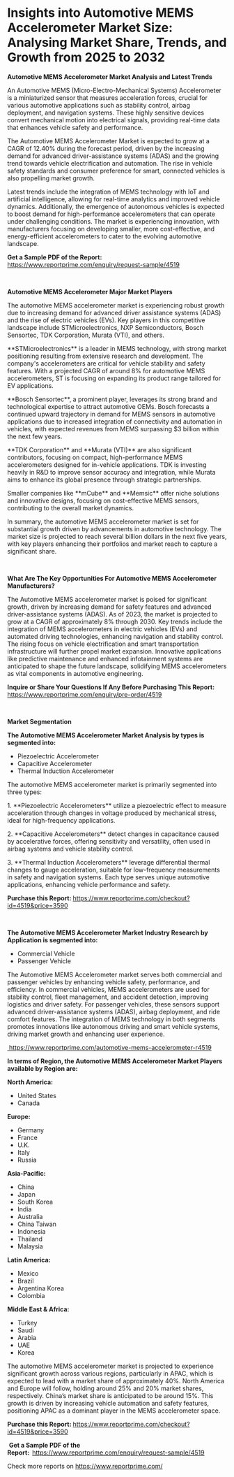 <p><h1>Insights into Automotive MEMS Accelerometer Market Size: Analysing Market Share, Trends, and Growth from 2025 to 2032</h1></p><p><strong>Automotive MEMS Accelerometer Market Analysis and Latest Trends</strong></p>
<p><p>An Automotive MEMS (Micro-Electro-Mechanical Systems) Accelerometer is a miniaturized sensor that measures acceleration forces, crucial for various automotive applications such as stability control, airbag deployment, and navigation systems. These highly sensitive devices convert mechanical motion into electrical signals, providing real-time data that enhances vehicle safety and performance.</p><p>The Automotive MEMS Accelerometer Market is expected to grow at a CAGR of 12.40% during the forecast period, driven by the increasing demand for advanced driver-assistance systems (ADAS) and the growing trend towards vehicle electrification and automation. The rise in vehicle safety standards and consumer preference for smart, connected vehicles is also propelling market growth. </p><p>Latest trends include the integration of MEMS technology with IoT and artificial intelligence, allowing for real-time analytics and improved vehicle dynamics. Additionally, the emergence of autonomous vehicles is expected to boost demand for high-performance accelerometers that can operate under challenging conditions. The market is experiencing innovation, with manufacturers focusing on developing smaller, more cost-effective, and energy-efficient accelerometers to cater to the evolving automotive landscape.</p></p>
<p><strong>Get a Sample PDF of the Report:&nbsp;</strong> <a href="https://www.reportprime.com/enquiry/request-sample/4519?utm_campaign=2876&utm_medium=2&utm_source=Github&utm_content=ia&utm_term=19032025&utm_id=automotive-mems-accelerometer">https://www.reportprime.com/enquiry/request-sample/4519</a></p>
<p>&nbsp;</p>
<p><strong>Automotive MEMS Accelerometer Major Market Players</strong></p>
<p><p>The automotive MEMS accelerometer market is experiencing robust growth due to increasing demand for advanced driver assistance systems (ADAS) and the rise of electric vehicles (EVs). Key players in this competitive landscape include STMicroelectronics, NXP Semiconductors, Bosch Sensortec, TDK Corporation, Murata (VTI), and others.</p><p>**STMicroelectronics** is a leader in MEMS technology, with strong market positioning resulting from extensive research and development. The company's accelerometers are critical for vehicle stability and safety features. With a projected CAGR of around 8% for automotive MEMS accelerometers, ST is focusing on expanding its product range tailored for EV applications.</p><p>**Bosch Sensortec**, a prominent player, leverages its strong brand and technological expertise to attract automotive OEMs. Bosch forecasts a continued upward trajectory in demand for MEMS sensors in automotive applications due to increased integration of connectivity and automation in vehicles, with expected revenues from MEMS surpassing $3 billion within the next few years.</p><p>**TDK Corporation** and **Murata (VTI)** are also significant contributors, focusing on compact, high-performance MEMS accelerometers designed for in-vehicle applications. TDK is investing heavily in R&D to improve sensor accuracy and integration, while Murata aims to enhance its global presence through strategic partnerships.</p><p>Smaller companies like **mCube** and **Memsic** offer niche solutions and innovative designs, focusing on cost-effective MEMS sensors, contributing to the overall market dynamics.</p><p>In summary, the automotive MEMS accelerometer market is set for substantial growth driven by advancements in automotive technology. The market size is projected to reach several billion dollars in the next five years, with key players enhancing their portfolios and market reach to capture a significant share.</p></p>
<p>&nbsp;</p>
<p><strong>What Are The Key Opportunities For Automotive MEMS Accelerometer Manufacturers?</strong></p>
<p><p>The Automotive MEMS accelerometer market is poised for significant growth, driven by increasing demand for safety features and advanced driver-assistance systems (ADAS). As of 2023, the market is projected to grow at a CAGR of approximately 8% through 2030. Key trends include the integration of MEMS accelerometers in electric vehicles (EVs) and automated driving technologies, enhancing navigation and stability control. The rising focus on vehicle electrification and smart transportation infrastructure will further propel market expansion. Innovative applications like predictive maintenance and enhanced infotainment systems are anticipated to shape the future landscape, solidifying MEMS accelerometers as vital components in automotive engineering.</p></p>
<p><strong>Inquire or Share Your Questions If Any Before Purchasing This Report:</strong> <a href="https://www.reportprime.com/enquiry/pre-order/4519?utm_campaign=2876&utm_medium=2&utm_source=Github&utm_content=ia&utm_term=19032025&utm_id=automotive-mems-accelerometer">https://www.reportprime.com/enquiry/pre-order/4519</a></p>
<p>&nbsp;</p>
<p><strong>Market Segmentation</strong></p>
<p><strong>The Automotive MEMS Accelerometer Market Analysis by types is segmented into:</strong></p>
<p><ul><li>Piezoelectric Accelerometer</li><li>Capacitive Accelerometer</li><li>Thermal Induction Accelerometer</li></ul></p>
<p><p>The automotive MEMS accelerometer market is primarily segmented into three types: </p><p>1. **Piezoelectric Accelerometers** utilize a piezoelectric effect to measure acceleration through changes in voltage produced by mechanical stress, ideal for high-frequency applications. </p><p>2. **Capacitive Accelerometers** detect changes in capacitance caused by accelerative forces, offering sensitivity and versatility, often used in airbag systems and vehicle stability control. </p><p>3. **Thermal Induction Accelerometers** leverage differential thermal changes to gauge acceleration, suitable for low-frequency measurements in safety and navigation systems. Each type serves unique automotive applications, enhancing vehicle performance and safety.</p></p>
<p><strong>Purchase this Report:&nbsp;</strong><a href="https://www.reportprime.com/checkout?id=4519&price=3590&utm_campaign=2876&utm_medium=2&utm_source=Github&utm_content=ia&utm_term=19032025&utm_id=automotive-mems-accelerometer">https://www.reportprime.com/checkout?id=4519&price=3590</a></p>
<p>&nbsp;</p>
<p><strong>The Automotive MEMS Accelerometer Market Industry Research by Application is segmented into:</strong></p>
<p><ul><li>Commercial Vehicle</li><li>Passenger Vehicle</li></ul></p>
<p><p>The Automotive MEMS Accelerometer market serves both commercial and passenger vehicles by enhancing vehicle safety, performance, and efficiency. In commercial vehicles, MEMS accelerometers are used for stability control, fleet management, and accident detection, improving logistics and driver safety. For passenger vehicles, these sensors support advanced driver-assistance systems (ADAS), airbag deployment, and ride comfort features. The integration of MEMS technology in both segments promotes innovations like autonomous driving and smart vehicle systems, driving market growth and enhancing user experience.</p></p>
<p><a href="https://www.reportprime.com/automotive-mems-accelerometer-r4519?utm_campaign=2876&utm_medium=2&utm_source=Github&utm_content=ia&utm_term=19032025&utm_id=automotive-mems-accelerometer">&nbsp;https://www.reportprime.com/automotive-mems-accelerometer-r4519</a></p>
<p><strong>In terms of Region, the Automotive MEMS Accelerometer Market Players available by Region are:</strong></p>
<p>
    <p> <strong> North America: </strong>
        <ul>
            <li>United States</li>
            <li>Canada</li>
        </ul>
        </p> 
    <p> <strong> Europe: </strong>
        <ul>
            <li>Germany</li>
            <li>France</li>
            <li>U.K.</li>
            <li>Italy</li>
            <li>Russia</li>
        </ul>
        </p> 
    <p> <strong> Asia-Pacific: </strong>
        <ul>
            <li>China</li>
            <li>Japan</li>
            <li>South Korea</li>
            <li>India</li>
            <li>Australia</li>
            <li>China Taiwan</li>
            <li>Indonesia</li>
            <li>Thailand</li>
            <li>Malaysia</li>
        </ul>
        </p> 
    <p> <strong> Latin America: </strong>
        <ul>
            <li>Mexico</li>
            <li>Brazil</li>
            <li>Argentina Korea</li>
            <li>Colombia</li>
        </ul>
        </p> 
    <p> <strong> Middle East & Africa: </strong>
        <ul>
            <li>Turkey</li>
            <li>Saudi</li>
            <li>Arabia</li>
            <li>UAE</li>
            <li>Korea</li>
        </ul>
    </p>
    </p>
<p><p>The automotive MEMS accelerometer market is projected to experience significant growth across various regions, particularly in APAC, which is expected to lead with a market share of approximately 40%. North America and Europe will follow, holding around 25% and 20% market shares, respectively. China’s market share is anticipated to be around 15%. This growth is driven by increasing vehicle automation and safety features, positioning APAC as a dominant player in the MEMS accelerometer space.</p></p>
<p><strong>Purchase this Report: </strong><a href="https://www.reportprime.com/checkout?id=4519&price=3590&utm_campaign=2876&utm_medium=2&utm_source=Github&utm_content=ia&utm_term=19032025&utm_id=automotive-mems-accelerometer">https://www.reportprime.com/checkout?id=4519&price=3590</a></p>
<p>&nbsp;<strong>Get a Sample PDF of the Report:&nbsp;&nbsp;</strong><a href="https://www.reportprime.com/enquiry/request-sample/4519?utm_campaign=2876&utm_medium=2&utm_source=Github&utm_content=ia&utm_term=19032025&utm_id=automotive-mems-accelerometer">https://www.reportprime.com/enquiry/request-sample/4519</a></p>
<p><strong></strong></p>
<p>Check more reports on <a href="https://www.reportprime.com/?utm_campaign=2876&utm_medium=2&utm_source=Github&utm_content=ia&utm_term=19032025&utm_id=automotive-mems-accelerometer">https://www.reportprime.com/</a></p>